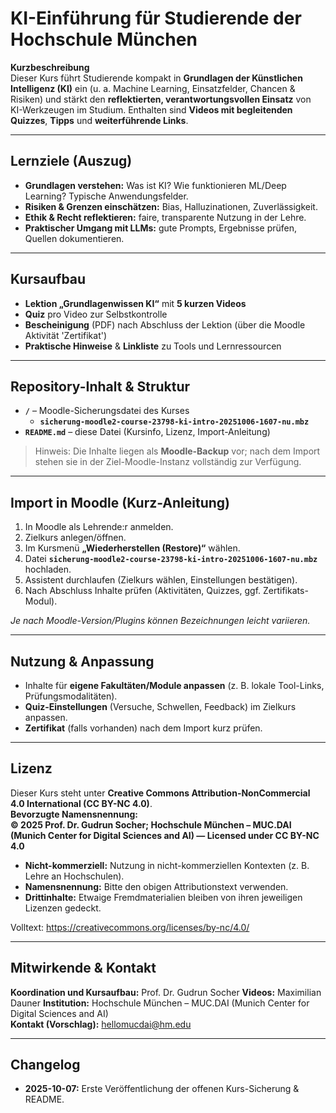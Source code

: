 # KI-Einführung für Studierende der Hochschule München

**Kurzbeschreibung**  
Dieser Kurs führt Studierende kompakt in **Grundlagen der Künstlichen Intelligenz (KI)** ein (u. a. Machine Learning, Einsatzfelder, Chancen & Risiken) und stärkt den **reflektierten, verantwortungsvollen Einsatz** von KI-Werkzeugen im Studium. Enthalten sind **Videos mit begleitenden Quizzes**, **Tipps** und **weiterführende Links**.

---

## Lernziele (Auszug)
- **Grundlagen verstehen:** Was ist KI? Wie funktionieren ML/Deep Learning? Typische Anwendungsfelder.  
- **Risiken & Grenzen einschätzen:** Bias, Halluzinationen, Zuverlässigkeit.  
- **Ethik & Recht reflektieren:** faire, transparente Nutzung in der Lehre.  
- **Praktischer Umgang mit LLMs:** gute Prompts, Ergebnisse prüfen, Quellen dokumentieren.

---

## Kursaufbau
- **Lektion „Grundlagenwissen KI“** mit **5 kurzen Videos**  
- **Quiz** pro Video zur Selbstkontrolle  
- **Bescheinigung** (PDF) nach Abschluss der Lektion (über die Moodle Aktivität 'Zertifikat')   
- **Praktische Hinweise** & **Linkliste** zu Tools und Lernressourcen

---

## Repository-Inhalt & Struktur
- **`/`** – Moodle-Sicherungsdatei des Kurses  
  - **`sicherung-moodle2-course-23798-ki-intro-20251006-1607-nu.mbz`**  
- **`README.md`** – diese Datei (Kursinfo, Lizenz, Import-Anleitung)

> Hinweis: Die Inhalte liegen als **Moodle-Backup** vor; nach dem Import stehen sie in der Ziel-Moodle-Instanz vollständig zur Verfügung.

---

## Import in Moodle (Kurz-Anleitung)
1. In Moodle als Lehrende:r anmelden.  
2. Zielkurs anlegen/öffnen.  
3. Im Kursmenü **„Wiederherstellen (Restore)“** wählen.  
4. Datei **`sicherung-moodle2-course-23798-ki-intro-20251006-1607-nu.mbz`** hochladen.  
5. Assistent durchlaufen (Zielkurs wählen, Einstellungen bestätigen).  
6. Nach Abschluss Inhalte prüfen (Aktivitäten, Quizzes, ggf. Zertifikats-Modul).

*Je nach Moodle-Version/Plugins können Bezeichnungen leicht variieren.*

---

## Nutzung & Anpassung
- Inhalte für **eigene Fakultäten/Module anpassen** (z. B. lokale Tool-Links, Prüfungsmodalitäten).  
- **Quiz-Einstellungen** (Versuche, Schwellen, Feedback) im Zielkurs anpassen.  
- **Zertifikat** (falls vorhanden) nach dem Import kurz prüfen.

---

## Lizenz
Dieser Kurs steht unter **Creative Commons Attribution-NonCommercial 4.0 International (CC BY-NC 4.0)**.  
**Bevorzugte Namensnennung:**  
**© 2025 Prof. Dr. Gudrun Socher; Hochschule München – MUC.DAI (Munich Center for Digital Sciences and AI) — Licensed under CC BY-NC 4.0**

- **Nicht-kommerziell:** Nutzung in nicht-kommerziellen Kontexten (z. B. Lehre an Hochschulen).  
- **Namensnennung:** Bitte den obigen Attributionstext verwenden.  
- **Drittinhalte:** Etwaige Fremdmaterialien bleiben von ihren jeweiligen Lizenzen gedeckt.

Volltext: https://creativecommons.org/licenses/by-nc/4.0/

---

## Mitwirkende & Kontakt
**Koordination und Kursaufbau:** Prof. Dr. Gudrun Socher 
**Videos:** Maximilian Dauner
**Institution:** Hochschule München – MUC.DAI (Munich Center for Digital Sciences and AI)  
**Kontakt (Vorschlag):** hellomucdai@hm.edu

---

## Changelog
- **2025-10-07:** Erste Veröffentlichung der offenen Kurs-Sicherung & README.
